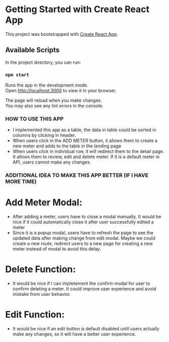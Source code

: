 # Getting Started with Create React App

This project was bootstrapped with [Create React App](https://github.com/facebook/create-react-app).

## Available Scripts

In the project directory, you can run:

### `npm start`

Runs the app in the development mode.\
Open [http://localhost:3000](http://localhost:3000) to view it in your browser.

The page will reload when you make changes.\
You may also see any lint errors in the console.

### HOW TO USE THIS APP

- I implemented this app as a table, the data in table could be sorted in columns by clicking in header.
- When users click in the ADD METER button, it allows them to create a new meter and adds to the table in the landing page
- When users click in individual row, it will redirect them to the detail page. It allows them to review, edit and delete meter. If it is a default meter in API, users cannot make any changes.  

### ADDITIONAL IDEA TO MAKE THIS APP BETTER (IF I HAVE MORE TIME)
# Add Meter Modal:
- After adding a meter, users have to close a modal manually. It would be nice if it could automatically close it after user successfully edited a meter
- Since it is a popup modal, users have to refresh the page to see the updated data after making change from edit modal. Maybe we could create a new route, redirect users to a new page for creating a new meter instead of modal to avoid this delay. 
# Delete Function: 
- It would be nice if I can impletement the confirm modal for user to confirm deleting a meter. It could improve user experience and avoid mistake from user behavior. 
# Edit Function: 
- It would be nice if an edit button is default disabled until users actually make any changes, so it will have a better user experience. 